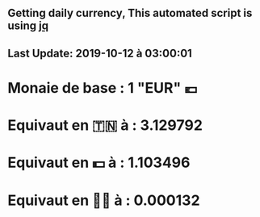 ## Getting daily currency, This automated script is using [jq](https://stedolan.github.io/jq/)
## Last Update:  2019-10-12 à 03:00:01
 # Monaie de base : 1 "EUR" 💶 
 # Equivaut en 🇹🇳 à :  3.129792 
 # Equivaut en 💵 à : 1.103496
 # Equivaut en 🐱‍💻 à :  0.000132
